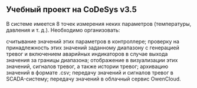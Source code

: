 ## Учебный проект на CoDeSys v3.5

В системе имеется 8 точек измерения неких параметров (температуры, давления и т. д.). Необходимо организовать:

считывание значений этих параметров в контроллере;
проверку на принадлежность этих значений заданному диапазону с генерацией тревог и включением аварийных индикаторов в случае выхода значения за границы диапазона;
отображение в визуализации этих значений, сигналов тревог, а также истории тревог;
архивацию значений в формате .csv;
передачу значений и сигналов тревог в SCADA-систему;
передачу значений в облачный сервис OwenCloud.

